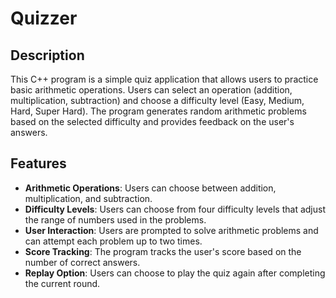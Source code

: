 # Quizzer

## Description

This C++ program is a simple quiz application that allows users to practice basic arithmetic operations. Users can select an operation (addition, multiplication, subtraction) and choose a difficulty level (Easy, Medium, Hard, Super Hard). The program generates random arithmetic problems based on the selected difficulty and provides feedback on the user's answers.

## Features

- **Arithmetic Operations**: Users can choose between addition, multiplication, and subtraction.
- **Difficulty Levels**: Users can choose from four difficulty levels that adjust the range of numbers used in the problems.
- **User Interaction**: Users are prompted to solve arithmetic problems and can attempt each problem up to two times.
- **Score Tracking**: The program tracks the user's score based on the number of correct answers.
- **Replay Option**: Users can choose to play the quiz again after completing the current round.
